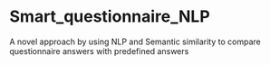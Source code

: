 # Smart_questionnaire_NLP
A novel approach by using NLP and Semantic similarity to compare questionnaire answers with predefined answers   
